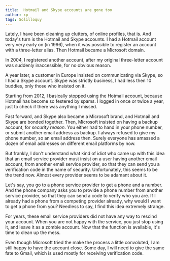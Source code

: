 ```yaml
---
title:  Hotmail and Skype accounts are gone too
author: xp
tags: Solilloquy
---
```

Lately, I have been cleaning up clutters, of online profiles, that is. And today's turn is the Hotmail and Skype accounts. I had a Hotmail account very very early on (in 1996), when it was possible to register an account with a three-letter alias. Then Hotmail became a Microsoft domain.

In 2004, I registered another account, after my original three-letter account was suddenly inaccessible, for no obvious reason.

A year later, a customer in Europe insisted on communicating via Skype, so I had a Skype account. Skype was strictly business, I had less then 10 buddies, only those who insisted on it.

Starting from 2012, I basically stopped using the Hotmail account, because Hotmail has become so festered by spams. I logged in once or twice a year, just to check if there was anything I missed.

Fast forward, and Skype also became a Microsoft brand, and Hotmail and Skype are bonded together. Then, Microsoft insisted on having a backup account, for <em>security reason</em>. You either had to hand in your phone number, or submit another email address as backup. I always refused to give my phone number, so an email address then. Surely everyone has amassed a dozen of email addresses on different email platforms by now.

But frankly, I don't understand what kind of idiot who came up with this idea that an email service provider must insist on a user having another email account, from another email service provider, so that they can send you a verification code in the name of security. Unfortunately, this seems to be the trend now. Almost every provider seems to be adamant about it.

Let's say, you go to a phone service provider to get a phone and a number. And the phone company asks you to provide a phone number from another service provider, so that they can send a code to verify who you are. If I already had a phone from a competing provider already, why would I want to get a phone from you? Needless to say, I find this idea extremely strange.

For years, these email service providers did not have any way to rescind your account. When you are not happy with the service, you just stop using it, and leave it as a zombie account. Now that the function is available, it's time to clean up the mess.

Even though Microsoft tried the make the process a little convoluted, I am still happy to have the account close. Some day, I will need to give the same fate to Gmail, which is used mostly for receiving verification code.
